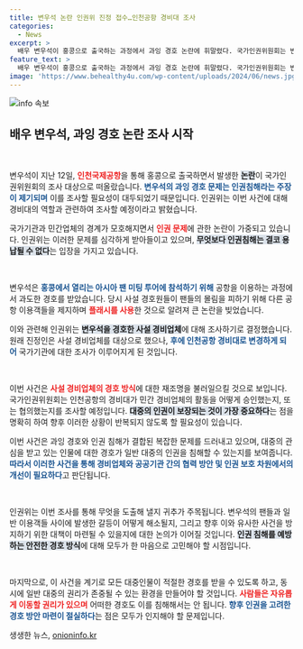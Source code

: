 ```yaml
---
title: 변우석 논란 인권위 진정 접수…인천공항 경비대 조사
categories:
  - News
excerpt: >
  배우 변우석이 홍콩으로 출국하는 과정에서 과잉 경호 논란에 휘말렸다. 국가인권위원회는 변우석을 둘러싼 인권침해 조사에 착수하며, 인천공항 경비대의 개입 여부를 밝혀낼 예정이다.
feature_text: >
  배우 변우석이 홍콩으로 출국하는 과정에서 과잉 경호 논란에 휘말렸다. 국가인권위원회는 변우석을 둘러싼 인권침해 조사에 착수하며, 인천공항 경비대의 개입 여부를 밝혀낼 예정이다.
image: 'https://www.behealthy4u.com/wp-content/uploads/2024/06/news.jpg'
---
```


<p><img src="https://www.behealthy4u.com/wp-content/uploads/2024/06/news.jpg" alt="info 속보" /></p>

<h2 data-ke-size="size26">배우 변우석, 과잉 경호 논란 조사 시작</h2>

<p data-ke-size="size16">&nbsp;</p>

<p>변우석이 지난 12일, <b><span style="color: #ee2323;">인천국제공항</span></b>을 통해 홍콩으로 출국하면서 발생한 <b><span style="background-color: #21538527;">논란</span></b>이 국가인권위원회의 조사 대상으로 떠올랐습니다. <b><span style="color: #1a5490;">변우석의 과잉 경호 문제는 인권침해라는 주장이 제기되며</span></b> 이를 조사할 필요성이 대두되었기 때문입니다. 인권위는 이번 사건에 대해 경비대의 역할과 관련하여 조사할 예정이라고 밝혔습니다.</p>

<p>국가기관과 민간업체의 경계가 모호해지면서 <b><span style="color: #ee2323;">인권 문제</span></b>에 관한 논란이 가중되고 있습니다. 인권위는 이러한 문제를 심각하게 받아들이고 있으며, <b><span style="background-color: #21538527;">무엇보다 인권침해는 결코 용납될 수 없다</span></b>는 입장을 가지고 있습니다.</p>

<p data-ke-size="size16">&nbsp;</p>

<p>변우석은 <b><span style="color: #1a5490;">홍콩에서 열리는 아시아 팬 미팅 투어에 참석하기 위해</span></b> 공항을 이용하는 과정에서 과도한 경호를 받았습니다. 당시 사설 경호원들이 팬들의 몰림을 피하기 위해 다른 공항 이용객들을 제지하며 <b><span style="color: #ee2323;">플래시를 사용</span></b>한 것으로 알려져 큰 논란을 빚었습니다. </p>

<p>이와 관련해 인권위는 <b><span style="background-color: #21538527;">변우석을 경호한 사설 경비업체</span></b>에 대해 조사하기로 결정했습니다. 원래 진정인은 사설 경비업체를 대상으로 했으나, <b><span style="color: #1a5490;">후에 인천공항 경비대로 변경하게 되어</span></b> 국가기관에 대한 조사가 이루어지게 된 것입니다.</p>

<p data-ke-size="size16">&nbsp;</p>

<p>이번 사건은 <b><span style="color: #ee2323;">사설 경비업체의 경호 방식</span></b>에 대한 재조명을 불러일으킬 것으로 보입니다. 국가인권위원회는 인천공항의 경비대가 민간 경비업체의 활동을 어떻게 승인했는지, 또는 협의했는지를 조사할 예정입니다. <b><span style="background-color: #21538527;">대중의 인권이 보장되는 것이 가장 중요하다</span></b>는 점을 명확히 하여 향후 이러한 상황이 반복되지 않도록 할 필요성이 있습니다.</p>

<p>이번 사건은 과잉 경호와 인권 침해가 결합된 복잡한 문제를 드러내고 있으며, 대중의 관심을 받고 있는 인물에 대한 경호가 일반 대중의 인권을 침해할 수 있는지를 보여줍니다. <b><span style="color: #1a5490;">따라서 이러한 사건을 통해 경비업체와 공공기관 간의 협력 방안 및 인권 보호 차원에서의 개선이 필요하다</span></b>고 판단됩니다.</p>

<p data-ke-size="size16">&nbsp;</p>

<p>인권위는 이번 조사를 통해 무엇을 도출해 낼지 귀추가 주목됩니다.  변우석의 팬들과 일반 이용객들 사이에 발생한 갈등이 어떻게 해소될지, 그리고 향후 이와 유사한 사건을 방지하기 위한 대책이 마련될 수 있을지에 대한 논의가 이어질 것입니다. <b><span style="background-color: #21538527;">인권 침해를 예방하는 안전한 경호 방식</span></b>에 대해 모두가 한 마음으로 고민해야 할 시점입니다.</p>

<p data-ke-size="size16">&nbsp;</p>

<p>마지막으로, 이 사건을 계기로 모든 대중인물이 적절한 경호를 받을 수 있도록 하고, 동시에 일반 대중의 권리가 존중될 수 있는 환경을 만들어야 할 것입니다. <b><span style="color: #ee2323;">사람들은 자유롭게 이동할 권리가 있으며</span></b> 어떠한 경호도 이를 침해해서는 안 됩니다. <b><span style="color: #1a5490;">향후 인권을 고려한 경호 방안 마련이 절실하다</span></b>는 점은 모두가 인지해야 할 문제입니다.</p>
생생한 뉴스, <a href="https://onioninfo.kr" rel="dofollow">onioninfo.kr</a>



